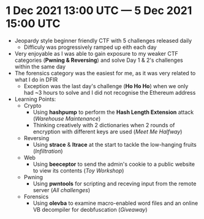 # 1 Dec 2021 13:00 UTC — 5 Dec 2021 15:00 UTC

* Jeopardy style beginner friendly CTF with 5 challenges released daily 
  * Difficuly was progressively ramped up eith each day
* Very enjoyable as I was able to gain exposure to my weaker CTF categories (**Pwning & Reversing**) and solve Day 1 & 2's challenges within the same day  
* The forensics category was the easiest for me, as it was very related to what I do in DFIR
  * Exception was the last day's challenge (**Ho Ho Ho**) when we only had ~3 hours to solve and I did not recognise the Ethereum address 
* Learning Points:
  * Crypto
    * Using **hashpump** to perform the **Hash Length Extension** attack (*Warehouse Maintenance*)
    * Thinking creatively with 2 dictionaries when 2 rounds of encryption with different keys are used (*Meet Me Halfway*)
  * Reversing
    * Using **strace** & **ltrace** at the start to tackle the low-hanging fruits (*Infiltration*)
  * Web
    * Using **beeceptor** to send the admin's cookie to a public website to view its contents (*Toy Workshop*)
  * Pwning
    * Using **pwntools** for scripting and receving input from the remote server (*All challenges*)
  * Forensics
    * Using **olevba** to examine macro-enabled word files and an online VB decompiler for deobfuscation (*Giveaway*)


